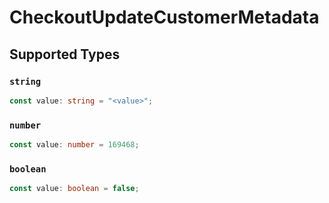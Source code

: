 # CheckoutUpdateCustomerMetadata


## Supported Types

### `string`

```typescript
const value: string = "<value>";
```

### `number`

```typescript
const value: number = 169468;
```

### `boolean`

```typescript
const value: boolean = false;
```

